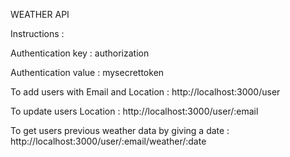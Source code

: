 WEATHER API

Instructions :

Authentication key : authorization

Authentication value : mysecrettoken

To add users with Email and Location : http://localhost:3000/user

To update users Location : http://localhost:3000/user/:email

To get users previous weather data by giving a date : http://localhost:3000/user/:email/weather/:date
